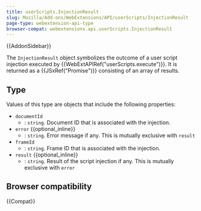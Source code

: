 ```yaml
---
title: userScripts.InjectionResult
slug: Mozilla/Add-ons/WebExtensions/API/userScripts/InjectionResult
page-type: webextension-api-type
browser-compat: webextensions.api.userScripts.InjectionResult
---
```


{{AddonSidebar}}

The `InjectionResult` object symbolizes the outcome of a user script injection executed by {{WebExtAPIRef("userScripts.execute")}}. It is returned as a {{JSxRef("Promise")}} consisting of an array of results.

## Type

Values of this type are objects that include the following properties:

- `documentId`
  - : `string`. Document ID that is associated with the injection.
- `error` {{optional_inline}}
  - : `string`. Error message if any. This is mutually exclusive with `result`
- `frameId`
  - : `string`. Frame ID that is associated with the injection.
- `result` {{optional_inline}}
  - : `string`. Result of the script injection if any. This is mutually exclusive with `error`

## Browser compatibility

{{Compat}}
